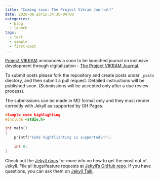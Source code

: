 ```yaml
---
title: "Coming soon: The Project Vikram Journal!"
date: 2020-06-26T15:34:30-04:00
categories:
  - blog
  - launch
tags:
  - test
  - sample
  - first-post
---
```


[Project VIKRAM][project-vikram] announces a soon to be launched journal on inclusive development through digitalization - [The Project VIKRAM Journal][pvjournal].

To submit posts please fork the repository and create posts under `_posts` diectory, and then submit a pull request. Detailed instructions will be published soon.
(Submissions will be accepted only after a due review process).

The submissions can be made in MD format only and they must render correctly with Jekyll as supported by GH Pages. 
```c
#Sample code highlighting
#include <stdio.h>

int main()
{
    printf("Code hightlishting is supported\n");
    
    int 0;
}
```

Check out the [Jekyll docs][jekyll-docs] for more info on how to get the most out of Jekyll. File all bugs/feature requests at [Jekyll’s GitHub repo][jekyll-gh]. If you have questions, you can ask them on [Jekyll Talk][jekyll-talk].

[jekyll-docs]:    https://jekyllrb.com/docs/home
[jekyll-gh]:      https://github.com/jekyll/jekyll
[jekyll-talk]:    https://talk.jekyllrb.com/
[pvjournal]:      https://pvjournal.github.io/
[project-vikram]: https://projectvikram.github.io/
